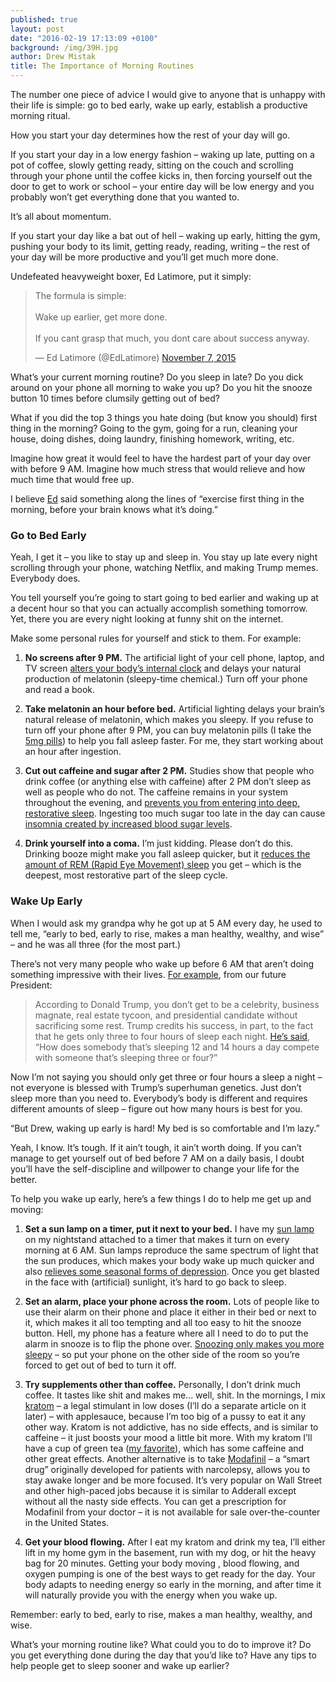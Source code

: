 ```yaml
---
published: true
layout: post
date: "2016-02-19 17:13:09 +0100"
background: /img/39H.jpg
author: Drew Mistak
title: The Importance of Morning Routines
---
```



The number one piece of advice I would give to anyone that is unhappy with their life is simple: go to bed early, wake up early, establish a productive morning ritual.

How you start your day determines how the rest of your day will go.

If you start your day in a low energy fashion – waking up late, putting on a pot of coffee, slowly getting ready, sitting on the couch and scrolling through your phone until the coffee kicks in, then forcing yourself out the door to get to work or school – your entire day will be low energy and you probably won’t get everything done that you wanted to.

It’s all about momentum.

If you start your day like a bat out of hell – waking up early, hitting the gym, pushing your body to its limit, getting ready, reading, writing – the rest of your day will be more productive and you’ll get much more done.

Undefeated heavyweight boxer, Ed Latimore, put it simply:

<blockquote class="twitter-tweet" data-lang="en"><p lang="en" dir="ltr">The formula is simple:<br><br>Wake up earlier, get more done.<br><br>If you cant grasp that much, you dont care about success anyway.</p>&mdash; Ed Latimore (@EdLatimore) <a href="https://twitter.com/EdLatimore/status/662953596301017088">November 7, 2015</a></blockquote>
<script async src="//platform.twitter.com/widgets.js" charset="utf-8"></script>

What’s your current morning routine? Do you sleep in late? Do you dick around on your phone all morning to wake you up? Do you hit the snooze button 10 times before clumsily getting out of bed?

What if you did the top 3 things you hate doing (but know you should) first thing in the morning? Going to the gym, going for a run, cleaning your house, doing dishes, doing laundry, finishing homework, writing, etc.

Imagine how great it would feel to have the hardest part of your day over with before 9 AM. Imagine how much stress that would relieve and how much time that would free up.

I believe [Ed](http://twitter.com/edlatimore) said something along the lines of “exercise first thing in the morning, before your brain knows what it’s doing.”

### Go to Bed Early

Yeah, I get it – you like to stay up and sleep in. You stay up late every night scrolling through your phone, watching Netflix, and making Trump memes. Everybody does.

You tell yourself you’re going to start going to bed earlier and waking up at a decent hour so that you can actually accomplish something tomorrow. Yet, there you are every night looking at funny shit on the internet.

Make some personal rules for yourself and stick to them. For example:

1. **No screens after 9 PM.** The artificial light of your cell phone, laptop, and TV screen [alters your body’s internal clock](http://www.popularmechanics.com/technology/gadgets/a9323/the-light-from-your-gadgets-is-disrupting-your-sleep-cycle-15760498/) and delays your natural production of melatonin (sleepy-time chemical.) Turn off your phone and read a book.

2. **Take melatonin an hour before bed.** Artificial lighting delays your brain’s natural release of melatonin, which makes you sleepy. If you refuse to turn off your phone after 9 PM, you can buy melatonin pills (I take the [5mg pills](http://amzn.to/1Qpwukl)) to help you fall asleep faster. For me, they start working about an hour after ingestion.

3. **Cut out caffeine and sugar after 2 PM.** Studies show that people who drink coffee (or anything else with caffeine) after 2 PM don’t sleep as well as people who do not. The caffeine remains in your system throughout the evening, and [prevents you from entering into deep, restorative sleep](https://www.psychologytoday.com/blog/sleep-newzzz/201312/new-details-caffeine-s-sleep-disrupting-effects). Ingesting too much sugar too late in the day can cause [insomnia created by increased blood sugar levels](http://lifespa.com/sleep-interrupted-the-blood-sugar-and-sleep-connection/).

4. **Drink yourself into a coma.** I’m just kidding. Please don’t do this. Drinking booze might make you fall asleep quicker, but it [reduces the amount of REM (Rapid Eye Movement) sleep](http://www.webmd.com/sleep-disorders/news/20130118/alcohol-sleep) you get – which is the deepest, most restorative part of the sleep cycle.

### Wake Up Early

When I would ask my grandpa why he got up at 5 AM every day, he used to tell me, “early to bed, early to rise, makes a man healthy, wealthy, and wise” – and he was all three (for the most part.)

There’s not very many people who wake up before 6 AM that aren’t doing something impressive with their lives. [For example](http://www.inc.com/marla-tabaka/surprising-sleep-habits-of-highly-successful-people.html), from our future President:

>According to Donald Trump, you don’t get to be a celebrity, business magnate, real estate tycoon, and presidential candidate without sacrificing some rest. Trump credits his success, in part, to the fact that he gets only three to four hours of sleep each night. [He’s said](http://www.businessinsider.com/successful-people-who-barely-sleep-2012-9?op=1), “How does somebody that’s sleeping 12 and 14 hours a day compete with someone that’s sleeping three or four?”

Now I’m not saying you should only get three or four hours a sleep a night – not everyone is blessed with Trump’s superhuman genetics. Just don’t sleep more than you need to. Everybody’s body is different and requires different amounts of sleep – figure out how many hours is best for you.

“But Drew, waking up early is hard! My bed is so comfortable and I’m lazy.”

Yeah, I know. It’s tough. If it ain’t tough, it ain’t worth doing. If you can’t manage to get yourself out of bed before 7 AM on a daily basis, I doubt you’ll have the self-discipline and willpower to change your life for the better.

To help you wake up early, here’s a few things I do to help me get up and moving:

1. **Set a sun lamp on a timer, put it next to your bed.** I have my [sun lamp](http://amzn.to/1KZORK1) on my nightstand attached to a timer that makes it turn on every morning at 6 AM. Sun lamps reproduce the same spectrum of light that the sun produces, which makes your body wake up much quicker and also [relieves some seasonal forms of depression](http://www.webmd.com/depression/features/winter-depression-symptoms). Once you get blasted in the face with (artificial) sunlight, it’s hard to go back to sleep.

2. **Set an alarm, place your phone across the room.** Lots of people like to use their alarm on their phone and place it either in their bed or next to it, which makes it all too tempting and all too easy to hit the snooze button. Hell, my phone has a feature where all I need to do to put the alarm in snooze is to flip the phone over. [Snoozing only makes you more sleepy](http://www.cnn.com/2014/02/06/health/upwave-snooze-button/) – so put your phone on the other side of the room so you’re forced to get out of bed to turn it off.

3. **Try supplements other than coffee.** Personally, I don’t drink much coffee. It tastes like shit and makes me... well, shit. In the mornings, I mix [kratom](http://www.goodlookingloser.com/entry/kratom-guide/all-about-kratom-1) – a legal stimulant in low doses (I’ll do a separate article on it later) – with applesauce, because I’m too big of a pussy to eat it any other way. Kratom is not addictive, has no side effects, and is similar to caffeine – it just boosts your mood a little bit more. With my kratom I’ll have a cup of green tea ([my favorite](http://amzn.to/1KZPBiv)), which has some caffeine and other great effects. Another alternative is to take [Modafinil](https://www.bulletproofexec.com/why-you-are-suffering-from-a-modafinil-deficiency/) – a “smart drug” originally developed for patients with narcolepsy, allows you to stay awake longer and be more focused. It’s very popular on Wall Street and other high-paced jobs because it is similar to Adderall except without all the nasty side effects. You can get a prescription for Modafinil from your doctor – it is not available for sale over-the-counter in the United States.

4. **Get your blood flowing.** After I eat my kratom and drink my tea, I’ll either lift in my home gym in the basement, run with my dog, or hit the heavy bag for 20 minutes. Getting your body moving , blood flowing, and oxygen pumping is one of the best ways to get ready for the day. Your body adapts to needing energy so early in the morning, and after time it will naturally provide you with the energy when you wake up.

Remember: early to bed, early to rise, makes a man healthy, wealthy, and wise.

What’s your morning routine like? What could you to do to improve it? Do you get everything done during the day that you’d like to? Have any tips to help people get to sleep sooner and wake up earlier?
